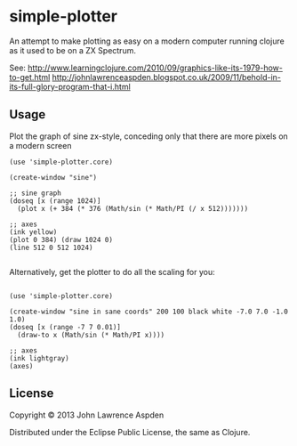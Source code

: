 # simple-plotter

An attempt to make plotting as easy on a modern computer running clojure as it used to be on a ZX Spectrum. 

See:
http://www.learningclojure.com/2010/09/graphics-like-its-1979-how-to-get.html
http://johnlawrenceaspden.blogspot.co.uk/2009/11/behold-in-its-full-glory-program-that-i.html

## Usage

Plot the graph of sine zx-style, conceding only that there are more pixels on a modern screen

```
(use 'simple-plotter.core)

(create-window "sine")

;; sine graph
(doseq [x (range 1024)]
  (plot x (+ 384 (* 376 (Math/sin (* Math/PI (/ x 512)))))))

;; axes
(ink yellow)
(plot 0 384) (draw 1024 0)
(line 512 0 512 1024)


```
Alternatively, get the plotter to do all the scaling for you:

```

(use 'simple-plotter.core)

(create-window "sine in sane coords" 200 100 black white -7.0 7.0 -1.0 1.0)
(doseq [x (range -7 7 0.01)]
  (draw-to x (Math/sin (* Math/PI x))))

;; axes
(ink lightgray)
(axes)

```


## License

Copyright © 2013 John Lawrence Aspden

Distributed under the Eclipse Public License, the same as Clojure.
